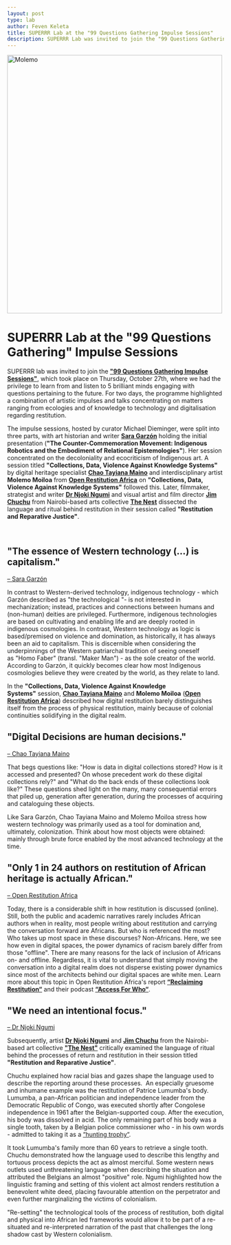 ```yaml
---
layout: post
type: lab
author: Feven Keleta
title: SUPERRR Lab at the "99 Questions Gathering Impulse Sessions"
description: SUPERRR Lab was invited to join the "99 Questions Gathering Impulse Sessions" - read up on what we have learned there!
---
```


<img src="/assets/img/blog/99questions.png" alt= Molemo Moiloa of Open Restituion Africa holding a presentation width="500" height="600">

<h1>SUPERRR Lab at the "99 Questions Gathering" Impulse Sessions</h1>

<p>
SUPERRR lab was invited to join the <a href="https://www.humboldtforum.org/en/programm/event/meetup-en/99-fragen-gathering-55557"><b>"99 Questions Gathering Impulse Sessions"</b></a>, which took place on Thursday, October 27th, where we had the privilege to learn from and listen to 5 brilliant minds engaging with questions pertaining to the future. For two days, the programme highlighted a combination of artistic impulses and talks concentrating on matters ranging from ecologies and of knowledge to technology and digitalisation regarding restitution. 
</p>

<p>
The impulse sessions, hosted by curator Michael Dieminger, were split into three parts, with art historian and writer <a href="https://www.newmediacaucus.org/membership-spotlight-sara-garzon/"><b>Sara Garzón</b></a> holding the initial presentation (<b>"The Counter-Commemoration Movement: Indigenous Robotics and the Embodiment of Relational Epistemologies"</b>). Her session concentrated on the decoloniality and ecocriticism of Indigenous art. A session titled <b>"Collections, Data, Violence Against Knowledge Systems"</b> by digital heritage specialist <a href="https://twitter.com/ChaoTayiana"><b>Chao Tayiana Maino</b></a> and interdisciplinary artist <b>Molemo Moiloa</b> from <a href="https://twitter.com/OpenRestitution"><b>Open Restitution Africa</b></a> on <b>"Collections, Data, Violence Against Knowledge Systems"</b> followed this. Later, filmmaker, strategist and writer <a href="https://twitter.com/njokingumi"><b>Dr Njoki Ngumi</b></a> and visual artist and film director <a href="https://twitter.com/jimchuchu"><b>Jim Chuchu</b></a> from Nairobi-based arts collective <a href="https://twitter.com/thisisthenest"><b>The Nest</b></a> dissected the language and ritual behind restitution in their session called <b>"Restitution and Reparative Justice"</b>.
</p>

<br>

<h2>"The essence of Western technology (…) is capitalism."</h2>
<p><a href="https://www.newmediacaucus.org/membership-spotlight-sara-garzon/">– Sara Garzón</a>
</p>

<p>
In contrast to Western-derived technology, indigenous technology - which Garzón described as "the technological "- is not interested in mechanization; instead, practices and connections between humans and (non-human) deities are privileged. Furthermore, indigenous technologies are based on cultivating and enabling life and are deeply rooted in indigenous cosmologies. In contrast, Western technology as logic is based/premised on violence and domination, as historically, it has always been an aid to capitalism. This is discernible when considering the underpinnings of the Western patriarchal tradition of seeing oneself as "Homo Faber" (transl. "Maker Man") - as the sole creator of the world.
According to Garzón, it quickly becomes clear how most Indigenous cosmologies believe they were created by the world, as they relate to land.
</p>

<p> In the <b>"Collections, Data, Violence Against Knowledge Systems"</b> session, <a href="https://twitter.com/ChaoTayiana"><b>Chao Tayiana Maino</b></a> and <b>Molemo Moiloa</b> (<a href="https://openrestitution.africa"><b>Open Restitution Africa</b></a>) described how digital restitution barely distinguishes itself from the process of physical restitution, mainly because of colonial continuities solidifying in the digital realm. </p>

<h2>"Digital Decisions are human decisions."</h2>
<p><a href="https://twitter.com/ChaoTayiana">– Chao Tayiana Maino</a>
</p>

<p>
That begs questions like: "How is data in digital collections stored? How is it accessed and presented? On whose precedent work do these digital collections rely?" and "What do the back ends of these collections look like?" These questions shed light on the many, many consequential errors that piled up, generation after generation, during the processes of acquiring and cataloguing these objects.</p>
<p>Like Sara Garzón, Chao Tayiana Maino and Molemo Moiloa stress how western technology was primarily used as a tool for domination and, ultimately, colonization. Think about how most objects were obtained: mainly through brute force enabled by the most advanced technology at the time.</p>

<h2>"Only 1 in 24 authors on restitution of African heritage is actually African."</h2>
<p><a href="https://twitter.com/OpenRestitution">– Open Restitution Africa</a>
</p>

<p>
Today, there is a considerable shift in how restitution is discussed (online). Still, both the public and academic narratives rarely includes African authors when in reality, most people writing about restitution and carrying the conversation forward are Africans. But who is referenced the most? Who takes up most space in these discourses? Non-Africans. Here, we see how even in digital spaces, the power dynamics of racism barely differ from those "offline". There are many reasons for the lack of inclusion of Africans on- and offline. Regardless, it is vital to understand that simply moving the conversation into a digital realm does not disperse existing power dynamics since most of the architects behind our digital spaces are white men. Learn more about this topic in Open Restitution Africa's report <b><a href="https://openrestitution.africa/reclaiming-restitution-report/">“Reclaiming Restitution“</a></b> and their podcast <b><a href="https://openrestitution.africa/resources/podcast/">“Access For Who“</a></b>.</p>

<h2>"We need an intentional focus."</h2>
<p><a href="https://twitter.com/njokingumi">– Dr Njoki Ngumi</a>
</p>

<p>Subsequently, artist <a href="https://twitter.com/njokingumi"><b>Dr Njoki Ngumi</b></a> and <a href="https://twitter.com/jimchuchu"><b>Jim Chuchu</b></a> from the Nairobi-based art collective <b><a href="https://thisisthenest.com/">"The Nest"</a></b> critically examined the language of ritual behind the processes of return and restitution in their session titled <b>"Restitution and Reparative Justice"</b>.
<p>Chuchu explained how racial bias and gazes shape the language used to describe the reporting around these processes. 
An especially gruesome and inhumane example was the restitution of Patrice Lumumba's body. Lumumba, a pan-African politician and independence leader from the Democratic Republic of Congo, was executed shortly after Congolese independence in 1961 after the Belgian-supported coup. After the execution, his body was dissolved in acid. The only remaining part of his body was a single tooth, taken by a Belgian police commissioner who - in his own words - admitted to taking it as a <a href="https://www.politico.eu/article/lumumba-tooth-belgium-unfinished-reckoning-colonial-past/">“hunting trophy“</a>.</p>
<p>It took Lumumba's family more than 60 years to retrieve a single tooth. Chuchu demonstrated how the language used to describe this lengthy and tortuous process depicts the act as almost merciful. Some western news outlets used unthreatening language when describing the situation and attributed the Belgians an almost "positive" role. Ngumi highlighted how the linguistic framing and setting of this violent act almost renders restitution a benevolent white deed, placing favourable attention on the perpetrator and even further marginalizing the victims of colonialism. 
</p>

<p>
"Re-setting" the technological tools of the process of restitution, both digital and physical into African led frameworks would allow it to be part of a re-situated and re-interpreted narration of the past that challenges the long shadow cast by Western colonialism. 
</p>


